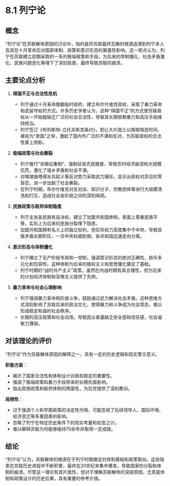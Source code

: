 # 8.1 列宁论

## 概念

“列宁论”在苏联解体原因的讨论中，指的是将苏联最终瓦解的根源追溯到列宁本人及其在十月革命后对国家体制、政策和意识形态的奠基性影响。这一观点认为，列宁在苏联建立初期采取的一系列极端政策和手段，为后来的体制僵化、社会矛盾激化、民族问题恶化等埋下了深刻隐患，最终导致苏联的崩溃。

## 主要论点分析

1. **得国不正与合法性危机**
   * 列宁通过十月革命推翻临时政府，建立布尔什维克政权，采取了暴力革命和武装夺权的方式。许多历史学者认为，这种“得国不正”的方式使苏联政权从一开始就缺乏广泛的社会合法性，导致其长期依赖暴力和高压手段维持统治。
   * 列宁签订《布列斯特-立托夫斯克条约》，割让大片国土以换取喘息时间，被视为“卖国”之举，激起了国内外广泛的不满和反对，为苏联政权的合法性蒙上阴影。

2. **极端政策与社会撕裂**
   * 列宁推行“余粮征集制”，强制征收农民粮食，导致农村经济崩溃和大规模饥荒，激化了城乡矛盾和社会不满。
   * 对喀琅施塔得水兵起义等反对势力采取武力镇压，显示出政权对异见的零容忍，进一步加剧了社会撕裂。
   * 在列宁时期，布尔什维克对反对派、知识分子、宗教团体等进行大规模清洗和打压，造成社会各阶层之间的深刻隔阂。

3. **民族政策与联邦体制隐患**
   * 列宁主张各民族有自决权，建立了加盟共和国体制，表面上尊重民族平等，实际上为后来的民族分裂埋下隐患。
   * 加盟共和国拥有名义上的独立权利，但实际权力高度集中于中央，导致民族矛盾长期积压，一旦中央权威削弱，各共和国迅速走向分离。

4. **意识形态与体制僵化**
   * 列宁确立了无产阶级专政和一党制，强调意识形态的绝对正确性，排斥多元化和包容性。这种体制为后来的极权主义和思想僵化奠定了基础。
   * 列宁时期的“战时共产主义”政策，虽然在内战时期有其合理性，但为后来的计划经济体制和官僚主义提供了先例。

5. **暴力革命与社会心理影响**
   * 列宁强调暴力革命和阶级斗争，鼓励通过武力解决社会矛盾。这种思维方式深刻影响了苏联后来的政治文化，使得暴力和斗争成为社会常态，难以形成稳定和谐的社会秩序。
   * 长期的高压政策和社会动荡，导致民众普遍缺乏安全感和信任感，社会凝聚力薄弱。

## 对该理论的评价

“列宁论”作为苏联解体原因的解释之一，具有一定的历史逻辑和现实警示意义。

**积极方面**：
* 揭示了国家合法性和体制设计对政权稳定的重要性。
* 强调了极端政策和暴力手段带来的长期负面影响。
* 指出民族政策和联邦体制的两面性，为后世提供了深刻教训。

**局限性**：
* 过于强调个人和早期政策的决定性作用，可能忽视了后续领导人、国际环境、经济变迁等多重因素的影响。
* 忽略了列宁在特定历史条件下的现实考量和权宜之计。
* 难以解释苏联为何能够维持70余年并取得一定成就。

## 结论

“列宁论”认为，苏联解体的根源在于列宁时期奠定的体制基础和政策取向。这些隐患在苏联历史进程中不断积累，最终在20世纪末集中爆发，导致国家的分裂和体制的崩溃。尽管这一理论有其片面性，但对于理解苏联解体的深层原因，尤其是体制和政策设计的历史后果，具有重要的参考价值。